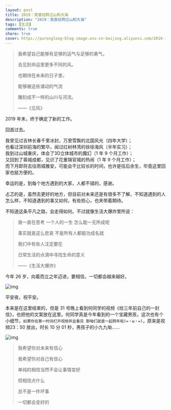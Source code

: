 ```yaml
---
layout: post
title: 2019：我曾经跨过山和大海
description: "2019：我曾经跨过山和大海"
tags: [生活]
comments: true
share: true
cover: https://puronglong-blog-image.oss-cn-beijing.aliyuncs.com/2019-12-24-115716.jpg
---
```


> 我希望自己能够有足够的运气与足够的勇气，
> 
> 去见到命运里更多不同的风。
> 
> 也期待在未来的日子里，
> 
> 能够被这些涌动的气流
> 
> 雕刻成不一样的山川与河流。
> 
> ——《见风》

<!-- more -->

2019 年末，终于确定了新的工作。

回首过去。

我曾见过吉林长春千里冰封，万里雪飘的北国风光（四年大学）；<br>
也看过深圳前海的繁华，闻过红树林湾的徐徐海风（半年实习）；<br>
我到过山城重庆，体会了3D立体城市的魔幻（1 年 9 个月工作）；<br>
又回到了蓉城成都，见识了花重锦官城的热闹（1 年 9 个月工作）；<br>
而下月即将去往雨城雅安，可能会干比较长的时间，也许是往后余生，毕竟这里回家也挺方便的。

幸运的是，到每个地方遇到的大家，人都不错的，感谢。

忐忑的是，虽然去更好的地方，但目前对未来还是有很多不了解，不知道遇到的人怎么样，不知道遇到的事又如何，有些担心，也夹带着期待。

不知道这条平凡之路，会走得如何。不过就像生活大爆炸里所说：

> 我一直在思考 一个人的一生 怎么能一无所成呢
> 
> 事实就是这么悲哀 不是所有人都能功成名就
> 
> 我们中有些人注定要在
> 
> 日常生活的点滴中寻找生命的意义
> 
> ——《生活大爆炸》

今年 26 岁，向着而立之年迈进，要相信，一切都会越来越好。

![img](https://puronglong-blog-image.oss-cn-beijing.aliyuncs.com/2019-12-25-004834.jpg)

平安夜，祝平安。

本来是在这里结束的，但是 31 号晚上看到何同学的视频《给三年前自己的一封信》，也把他的文案放在这里。何同学真是今年看到的一个宝藏男孩，这次也有个小细节，`如果你在第一时间打开视频并且看完 那咱们就是一起跨年啦‍(=・ω・=)`，原来是视频23：50 放出，时长 10 分 01 秒，男孩子的小九九呦......

![img](https://puronglong-blog-image.oss-cn-beijing.aliyuncs.com/2020-01-01-024430.png)

> 我希望你对未来有信心
> 
> 我希望你对自己有信心
> 
> 单纯的相信当然不会让事情变好
> 
> 但相信点什么
> 
> 总不是一件坏事
> 
> 一切都会变好的
